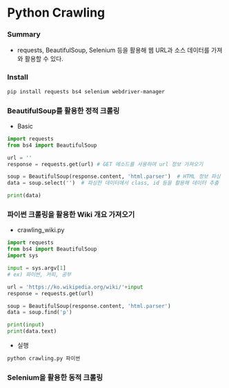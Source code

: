 # Python Crawling

### Summary

- requests, BeautifulSoup, Selenium 등을 활용해 웹 URL과 소스 데이터를 가져와 활용할 수 있다.

### Install

```sh
pip install requests bs4 selenium webdriver-manager
```

### BeautifulSoup를 활용한 정적 크롤링

- Basic

```py
import requests
from bs4 import BeautifulSoup

url = ''
response = requests.get(url) # GET 메소드를 사용하여 url 정보 가져오기

soup = BeautifulSoup(response.content, 'html.parser')  # HTML 정보 파싱 :: 데이터 파싱이란? 필요한 정보를 추출하여 구조화된 형태로 변환하는 과정
data = soup.select('')  # 파싱한 데이터에서 class, id 등을 활용해 데이터 추출

print(data)
```

### 파이썬 크롤링을 활용한 Wiki 개요 가져오기

- crawling_wiki.py

```py
import requests
from bs4 import BeautifulSoup
import sys

input = sys.argv[1]
# ex) 파이썬, 커피, 공부

url = 'https://ko.wikipedia.org/wiki/'+input
response = requests.get(url)

soup = BeautifulSoup(response.content, 'html.parser')
data = soup.find('p')

print(input)
print(data.text)

```

- 실행

```sh
python crawling.py 파이썬
```

### Selenium을 활용한 동적 크롤링
